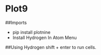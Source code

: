 # Plot9

##Imports
- pip install plotnine
- Install Hydrogen In Atom Menu

##Using Hydrogen
shift + enter to run cells.
